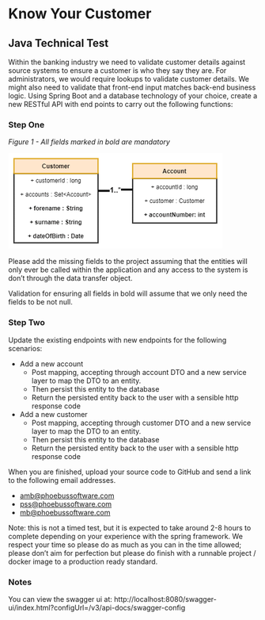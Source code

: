 Know Your Customer
==================

## Java Technical Test

Within the banking industry we need to validate customer details against source systems to ensure a customer is who they say they are.
For administrators, we would require lookups to validate customer details. We might also need to validate that front-end input matches back-end business logic.
Using Spring Boot and a database technology of your choice, create a new RESTful API with end points to carry out the following functions:

### Step One

*Figure 1 - All fields marked in bold are mandatory*

![UML Diagram](uml.png)

Please add the missing fields to the project assuming that the
entities will only ever be called within the application and any
access to the system is don’t through the data transfer object.

Validation for ensuring all fields in bold will assume that we only
need the fields to be not null.

### Step Two

Update the existing endpoints with new endpoints for the following scenarios:

- Add a new account
    - Post mapping, accepting through account DTO and a new service layer to map the DTO to an entity. 
    - Then persist this entity to the database
    - Return the persisted entity back to the user with a sensible http response code
- Add a new customer
    - Post mapping, accepting through customer DTO and a new service layer to map the DTO to an entity. 
    - Then persist this entity to the database 
    - Return the persisted entity back to the user with a sensible http response code

When you are finished, upload your source code to GitHub and
send a link to the following email addresses.
- amb@phoebussoftware.com
- pss@phoebussoftware.com
- mb@phoebussoftware.com

Note: this is not a timed test, but it is expected to take around 2-8 hours to complete
depending on your experience with the spring framework.
We respect your time so please do as much as you can in the time allowed;
please don’t aim for perfection but please do finish with a
runnable project / docker image to a production ready standard.

### Notes

You can view the swagger ui at: http://localhost:8080/swagger-ui/index.html?configUrl=/v3/api-docs/swagger-config
